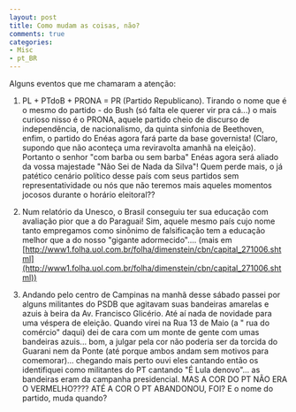 ```yaml
---
layout: post
title: Como mudam as coisas, não?
comments: true
categories:
- Misc
- pt_BR
---
```

Alguns eventos que me chamaram a atenção:

1)  PL + PTdoB + PRONA = PR (Partido Republicano). Tirando o nome que é o mesmo do partido -  do Bush (só falta ele querer vir pra cá...) o mais curioso nisso é o PRONA, aquele partido cheio de discurso de independência, de nacionalismo, da quinta sinfonia de Beethoven, enfim, o partido do Enéas agora fará parte da base governista! (Claro, supondo que não aconteça uma reviravolta amanhã na eleição). Portanto o senhor "com barba ou sem barba" Enéas agora será aliado da vossa majestade "Não Sei de Nada da Silva"! Quem perde mais, o já patético cenário político desse país com seus partidos sem representatividade ou nós que não teremos mais aqueles momentos jocosos durante o horário eleitoral??

2) Num relatório da Unesco, o Brasil conseguiu ter sua educação com avaliação pior que a do Paraguai! Sim, aquele mesmo país cujo nome tanto empregamos como sinônimo de falsificação tem a educação melhor que a do nosso "gigante adormecido".... (mais em [http://www1.folha.uol.com.br/folha/dimenstein/cbn/capital_271006.shtml](http://www1.folha.uol.com.br/folha/dimenstein/cbn/capital_271006.shtml))

3) Andando pelo centro de Campinas na manhã desse sábado passei por alguns militantes do PSDB que agitavam suas bandeiras amarelas e azuis à beira da Av. Francisco Glicério. Até aí nada de novidade para uma véspera de eleição. Quando virei na Rua 13 de Maio (a " rua do comércio" daqui) dei de cara com um monte de gente com umas bandeiras azuis... bom, a julgar pela cor não poderia ser da torcida do Guarani nem da Ponte (até porque ambos andam sem motivos para comemorar)... chegando mais perto ouvi eles cantando então os identifiquei como militantes do PT cantando "É Lula denovo"... as bandeiras eram da campanha presidencial. MAS A COR DO PT NÃO ERA O VERMELHO????  ATÉ A COR O PT ABANDONOU, FOI? E o nome do partido, muda quando?
